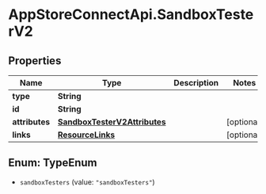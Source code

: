 # AppStoreConnectApi.SandboxTesterV2

## Properties

Name | Type | Description | Notes
------------ | ------------- | ------------- | -------------
**type** | **String** |  | 
**id** | **String** |  | 
**attributes** | [**SandboxTesterV2Attributes**](SandboxTesterV2Attributes.md) |  | [optional] 
**links** | [**ResourceLinks**](ResourceLinks.md) |  | [optional] 



## Enum: TypeEnum


* `sandboxTesters` (value: `"sandboxTesters"`)




